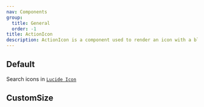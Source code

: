 ```yaml
---
nav: Components
group:
  title: General
  order: -1
title: ActionIcon
description: ActionIcon is a component used to render an icon with a block around it
---
```


## Default

Search icons in [`Lucide Icon`](https://lucide.dev/)

<code src="./demos/index.tsx" nopadding></code>

## CustomSize

<code src="./demos/CustomSize.tsx" nopadding></code>
